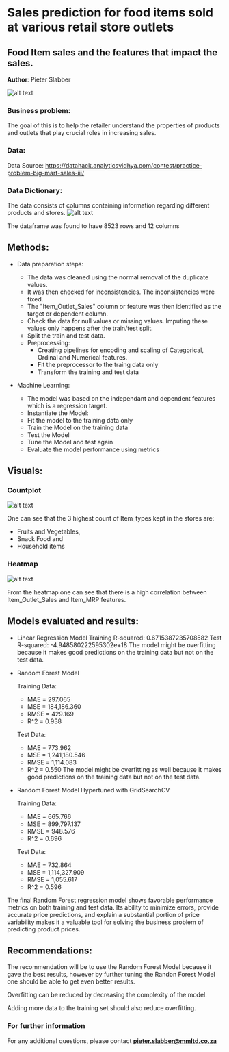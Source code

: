 # Sales prediction for food items sold at various retail store outlets
## Food Item sales and the features that impact the sales.

**Author**: Pieter Slabber

![alt text](https://github.com/SlabberP/Prediction-of-Product-Sales/blob/main/data-scientist.jpg)

### Business problem:

The goal of this is to help the retailer understand the properties of products and outlets that play crucial roles in increasing sales.


### Data:
Data Source: https://datahack.analyticsvidhya.com/contest/practice-problem-big-mart-sales-iii/

### Data Dictionary:
The data consists of columns containing information regarding different products and stores.
![alt text](https://github.com/SlabberP/Prediction-of-Product-Sales/blob/main/Data%20Dictionary.GIF)

The dataframe was found to have 8523 rows and 12 columns

## Methods:
- Data preparation steps:
  - The data was cleaned using the normal removal of the duplicate values.
  - It was then checked for inconsistencies. The inconsistencies were fixed.
  - The "Item_Outlet_Sales" column or feature was then identified as the target or dependent column.
  - Check the data for null values or missing values. Imputing these values only happens after the train/test split.
  - Split the train and test data.
  - Preprocessing:
     - Creating pipelines for encoding and scaling of Categorical, Ordinal and Numerical features.
     - Fit the preprocessor to the traing data only
     - Transform the training and test data
  
- Machine Learning:
  - The model was based on the independant and dependent features which is a regression target.
  - Instantiate the Model:
  - Fit the model to the training data only
  - Train the Model on the training data
  - Test the Model
  - Tune the Model and test again
  - Evaluate the model performance using metrics
    
## Visuals:     
### Countplot
![alt text](https://github.com/SlabberP/Prediction-of-Product-Sales/blob/main/CountPlot.png)

One can see that the 3 highest count of Item_types kept in the stores are:
- Fruits and Vegetables,
- Snack Food and
- Household items

### Heatmap
![alt text](https://github.com/SlabberP/Prediction-of-Product-Sales/blob/main/Heatmap.png)

From the heatmap one can see that there is a high correlation between Item_Outlet_Sales and Item_MRP features.

## Models evaluated and results: 

- Linear Regression Model
  Training R-squared: 0.6715387235708582
  Test R-squared: -4.948580222595302e+18
  The model might be overfitting because it makes good predictions on the training data but not on the test data.
  
- Random Forest Model

  Training Data:
  - MAE = 297.065
  - MSE = 184,186.360
  - RMSE = 429.169
  - R^2 = 0.938
  
  Test Data:
  - MAE = 773.962
  - MSE = 1,241,180.546
  - RMSE = 1,114.083
  - R^2 = 0.550
  The model might be overfitting as well because it makes good predictions on the training data but not on the test data.

- Random Forest Model Hypertuned with GridSearchCV

  Training Data:
  - MAE = 665.766
  - MSE = 899,797.137
  - RMSE = 948.576
  - R^2 = 0.696 
  
  Test Data:
  - MAE = 732.864
  - MSE = 1,114,327.909
  - RMSE = 1,055.617
  - R^2 = 0.596
    
The final Random Forest regression model shows favorable performance metrics on both training and test data. 
Its ability to minimize errors, provide accurate price predictions, and explain a substantial portion of price variability makes it a valuable tool for solving the business problem of predicting product prices. 

## Recommendations:

The recommendation will be to use the Random Forest Model because it gave the best results, however 
by further tuning the Randon Forest Model one should be able to get even better results.

Overfitting can be reduced by decreasing the complexity of the model. 

Adding more data to the training set should also reduce overfitting.

### For further information

For any additional questions, please contact **pieter.slabber@mmltd.co.za**
